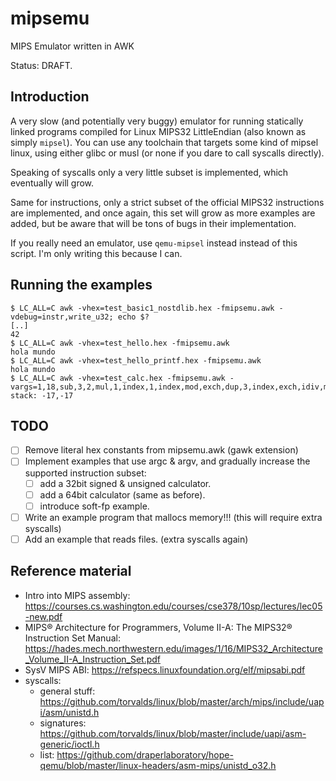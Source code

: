 # mipsemu
MIPS Emulator written in AWK

Status: DRAFT.

## Introduction
A very slow (and potentially very buggy) emulator for running statically linked programs compiled for Linux MIPS32 LittleEndian (also known as simply `mipsel`).  You can use any toolchain that targets some kind of mipsel linux, using either glibc or musl (or none if you dare to call syscalls directly).

Speaking of syscalls only a very little subset is implemented, which eventually will grow.

Same for instructions, only a strict subset of the official MIPS32 instructions are implemented, and once again, this set will grow as more examples are added, but be aware that will be tons of bugs in their implementation.

If you really need an emulator, use `qemu-mipsel` instead instead of this script.  I'm only writing this because I can.

## Running the examples

```
$ LC_ALL=C awk -vhex=test_basic1_nostdlib.hex -fmipsemu.awk -vdebug=instr,write_u32; echo $?
[..]
42
$ LC_ALL=C awk -vhex=test_hello.hex -fmipsemu.awk
hola mundo
$ LC_ALL=C awk -vhex=test_hello_printf.hex -fmipsemu.awk
hola mundo
$ LC_ALL=C awk -vhex=test_calc.hex -fmipsemu.awk -vargs=1,18,sub,3,2,mul,1,index,1,index,mod,exch,dup,3,index,exch,idiv,mul,add
stack: -17,-17
```

## TODO

* [ ] Remove literal hex constants from mipsemu.awk (gawk extension)
* [ ] Implement examples that use argc & argv, and gradually increase the supported instruction subset:
  * [ ] add a 32bit signed & unsigned calculator.
  * [ ] add a 64bit calculator (same as before).
  * [ ] introduce soft-fp example.
* [ ] Write an example program that mallocs memory!!! (this will require extra syscalls)
* [ ] Add an example that reads files. (extra syscalls again)

## Reference material
* Intro into MIPS assembly: https://courses.cs.washington.edu/courses/cse378/10sp/lectures/lec05-new.pdf
* MIPS® Architecture for Programmers, Volume II-A: The MIPS32® Instruction Set Manual: https://hades.mech.northwestern.edu/images/1/16/MIPS32_Architecture_Volume_II-A_Instruction_Set.pdf
* SysV MIPS ABI: https://refspecs.linuxfoundation.org/elf/mipsabi.pdf
* syscalls:
  * general stuff: https://github.com/torvalds/linux/blob/master/arch/mips/include/uapi/asm/unistd.h
  * signatures: https://github.com/torvalds/linux/blob/master/include/uapi/asm-generic/ioctl.h
  * list: https://github.com/draperlaboratory/hope-qemu/blob/master/linux-headers/asm-mips/unistd_o32.h
